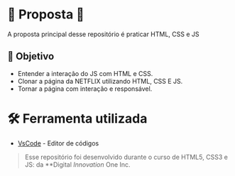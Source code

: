 # 🚀  Proposta  🚀

A proposta principal desse repositório é praticar HTML, CSS e JS

## [](https://github.com/brunovinicius07/clone-starbucks/blob/main/README.md#--objetivo)[](https://github.com/brunovinicius07/desafio-dio-instagram#-objetvo)🎯  Objetivo

-   Entender a interação do JS com HTML e CSS.
-   Clonar a página da NETFLIX utilizando HTML, CSS E JS.
-   Tornar a página com interação e responsável.

# [](https://github.com/brunovinicius07/clone-starbucks/blob/main/README.md#--ferramenta-utilizada)[](https://github.com/brunovinicius07/desafio-dio-instagram#-ferramenta-utilizada)🛠  Ferramenta utilizada

-   [VsCode](https://code.visualstudio.com/)  - Editor de códigos

> Esse repositório foi desenvolvido durante o curso de HTML5, CSS3 e JS: da **Digital _Innovation_ One Inc.
